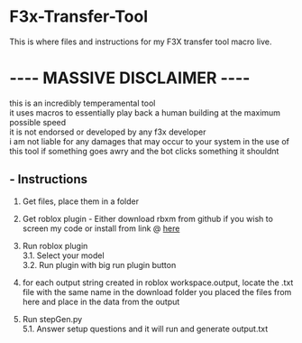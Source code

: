 # F3x-Transfer-Tool
This is where files and instructions for my F3X transfer tool macro live.

# ---- MASSIVE DISCLAIMER ----

this is an incredibly temperamental tool  
it uses macros to essentially play back a human building at the maximum possible speed  
it is not endorsed or developed by any f3x developer  
i am not liable for any damages that may occur to your system in the use of this tool if something goes awry and the bot clicks something it shouldnt  

## - Instructions

1. Get files, place them in a folder
2. Get roblox plugin - Either download rbxm from github if you wish to screen my code or install from link @ [here](https://create.roblox.com/store/asset/88252760899261/F3x-Transfer)
3. Run roblox plugin  
3.1. Select your model  
3.2. Run plugin with big run plugin button

4. for each output string created in roblox workspace.output, locate the .txt file with the same name in the download folder you placed the files from here and place in the data from the output
5. Run stepGen.py  
5.1. Answer setup questions and it will run and generate output.txt

